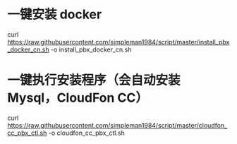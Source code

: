 # 一键安装 docker
curl https://raw.githubusercontent.com/simpleman1984/script/master/install_pbx_docker_cn.sh  -o  install_pbx_docker_cn.sh

# 一键执行安装程序（会自动安装Mysql，CloudFon CC）
curl https://raw.githubusercontent.com/simpleman1984/script/master/cloudfon_cc_pbx_ctl.sh  -o   cloudfon_cc_pbx_ctl.sh 
